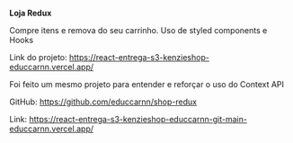 **Loja Redux**

Compre itens e remova do seu carrinho. Uso de styled components e Hooks

Link do projeto: https://react-entrega-s3-kenzieshop-educcarnn.vercel.app/

Foi feito um mesmo projeto para entender e reforçar o uso do Context API

GitHub: https://github.com/educcarnn/shop-redux 


Link: https://react-entrega-s3-kenzieshop-educcarnn-git-main-educcarnn.vercel.app/
